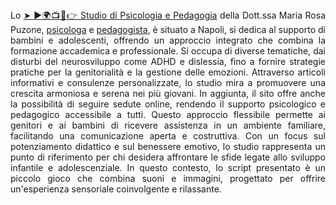 <div style="text-align: justify;">
    Lo <a href="https://studiopuzone.com" rel="dofollow">➤ ►🌍📺📱👉 Studio di Psicologia e Pedagogia</a> della Dott.ssa Maria Rosa Puzone, <a href="https://studiopuzone.com" rel="dofollow">psicologa</a> e <a href="https://studiopuzone.com" rel="dofollow">pedagogista</a>, è situato a Napoli, si dedica al supporto di bambini e adolescenti, offrendo un approccio integrato che combina la formazione accademica e professionale. Si occupa di diverse tematiche, dai disturbi del neurosviluppo come ADHD e dislessia, fino a fornire strategie pratiche per la genitorialità e la gestione delle emozioni. Attraverso articoli informativi e consulenze personalizzate, lo studio mira a promuovere una crescita armoniosa e serena nei più giovani. In aggiunta, il sito offre anche la possibilità di seguire sedute online, rendendo il supporto psicologico e pedagogico accessibile a tutti. Questo approccio flessibile permette ai genitori e ai bambini di ricevere assistenza in un ambiente familiare, facilitando una comunicazione aperta e costruttiva. Con un focus sul potenziamento didattico e sul benessere emotivo, lo studio rappresenta un punto di riferimento per chi desidera affrontare le sfide legate allo sviluppo infantile e adolescenziale. In questo contesto, lo script presentato è un piccolo gioco che combina suoni e immagini, progettato per offrire un'esperienza sensoriale coinvolgente e rilassante.</div>
